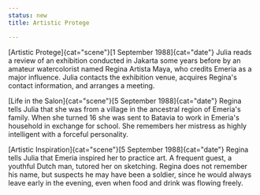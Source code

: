 ```yaml
---
status: new
title: Artistic Protege

---
```

[Artistic Protege]{cat="scene"}[1 September 1988]{cat="date"}  Julia reads a review of an exhibition conducted in Jakarta some years before
by an amateur watercolorist named Regina Artista Maya, who credits Emeria as a major influence. Julia contacts the exhibition venue, acquires Regina's contact information, and arranges a meeting. 

[Life in the Salon]{cat="scene"}[5 September 1988]{cat="date"}  Regina tells Julia that she was from a village in the ancestral region of Emeria's family. When she turned 16 she was sent to Batavia to work in Emeria's household in exchange for school. She remembers her mistress as highly intelligent with a forceful personality. 

[Artistic Inspiration]{cat="scene"}[5 September 1988]{cat="date"}  Regina tells Julia that Emeria inspired her to practice art. A frequent guest, a youthful Dutch man, tutored her on sketching. Regina does not remember his name, but suspects he may have been a soldier, since he would always leave early in the evening, even when food and drink was flowing freely.   